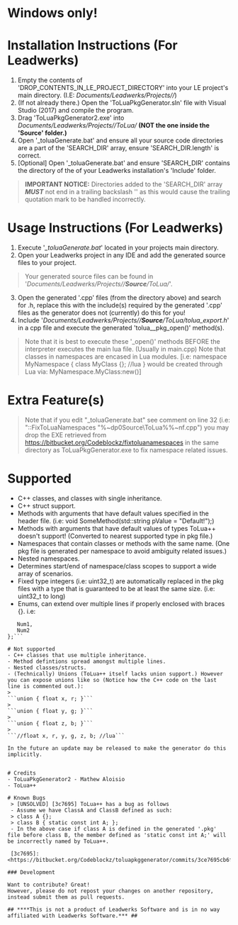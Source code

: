 ﻿# Windows only!

# Installation Instructions (For Leadwerks)

  1. Empty the contents of 'DROP_CONTENTS_IN_LE_PROJECT_DIRECTORY' into your LE project's main directory. (I.E: *Documents/Leadwerks/Projects/<ProjectName>/*)
  2. (If not already there.) Open the 'ToLuaPkgGenerator.sln' file with Visual Studio (2017) and compile the program.
  3. Drag 'ToLuaPkgGenerator2.exe' into *Documents/Leadwerks/Projects/<ProjectName>/ToLua/* **(NOT the one inside the 'Source' folder.)**
  4. Open '_toluaGenerate.bat' and ensure all your source code directories are a part of the 'SEARCH_DIR' array, ensure 'SEARCH_DIR.length' is correct.
  5. [Optional] Open '_toluaGenerate.bat' and ensure 'SEARCH_DIR' contains the directory of the of your Leadwerks installation's 'Include' folder.

  >**IMPORTANT NOTICE:** Directories added to the 'SEARCH_DIR' array ***MUST*** not end in a trailing backslash '\' as this would cause the trailing quotation mark to be handled incorrectly.
  
# Usage Instructions (For Leadwerks)

  1. Execute '*_toluaGenerate.bat*' located in your projects main directory.
  2. Open your Leadwerks project in any IDE and add the generated source files to your project. 
  > Your generated source files can be found in '*Documents/Leadwerks/Projects/<ProjectName>/**Source**/ToLua/*'.
  3. Open the generated '.cpp' files (from the directory above) and search for <ChangeMe>.h, replace this with the include(s) required by the generated '.cpp' files as the generator does not (currently) do this for you! 
  4. Include '*Documents/Leadwerks/Projects/<ProjectName>/**Source**/ToLua/tolua_export.h*' in a cpp file and execute the generated 'tolua_<namespace>_pkg_open()' method(s).
  > Note that it is best to execute these '_open()' methods BEFORE the interpreter executes the main lua file. (Usually in main.cpp)
  > Note that classes in namespaces are encased in Lua modules. [i.e: namespace MyNamespace { class MyClass {}; //lua } would be created through Lua via: MyNamespace.MyClass:new()] 

# Extra Feature(s)
> Note that if you edit "_toluaGenerate.bat" see comment on line 32 (i.e: "::FixToLuaNamespaces "%~dp0Source\ToLua\%%~nf.cpp") you may drop the EXE retrieved from https://bitbucket.org/Codeblockz/fixtoluanamespaces in the same directory as ToLuaPkgGenerator.exe to fix namespace related issues.
  
# Supported
 - C++ classes, and classes with single inheritance.
 - C++ struct support.
 - Methods with arguments that have default values specified in the header file. (i.e: void SomeMethod(std::string pValue = "Default!");)
 - Methods with arguments that have default values of types ToLua++ doesn't support! (Converted to nearest supported type in pkg file.)
 - Namespaces that contain classes or methods with the same name. (One pkg file is generated per namespace to avoid ambiguity related issues.)
 - Nested namespaces.
 - Determines start/end of namespace/class scopes to support a wide array of scenarios.
 - Fixed type integers (i.e: uint32_t) are automatically replaced in the pkg files with a type that is guaranteed to be at least the same size. (i.e: uint32_t to long)
 - Enums, can extend over multiple lines if properly enclosed with braces {}. i.e:
 >
 ```enum MyNumbers { //lua
    Num1,
    Num2
 };``` 
 
# Not supported
 - C++ classes that use multiple inheritance.
 - Method defintions spread amongst multiple lines.
 - Nested classes/structs.
 - (Technically) Unions (ToLua++ itself lacks union support.) However you can expose unions like so (Notice how the C++ code on the last line is commented out.):
 >
 ```union { float x, r; }```
 >
 ```union { float y, g; }```
 >
 ```union { float z, b; }```
 >
 ```//float x, r, y, g, z, b; //lua```
 
 In the future an update may be released to make the generator do this implicitly.
 
 
# Credits
 - ToLuaPkgGenerator2 - Mathew Aloisio
 - ToLua++

# Known Bugs
  > [UNSOLVED] [3c7695] ToLua++ has a bug as follows 
  - Assume we have ClassA and ClassB defined as such:
  > class A {}; 
  > class B { static const int A; };
  - In the above case if class A is defined in the generated '.pkg' file before class B, the member defined as 'static const int A;' will be incorrectly named by ToLua++.

  [3c7695]: <https://bitbucket.org/Codeblockz/toluapkggenerator/commits/3ce7695cb6fdb8b305a8d41876a0caeebc8ef7b3>
  
### Development

Want to contribute? Great!
However, please do not repost your changes on another repository, instead submit them as pull requests.

## ****This is not a product of Leadwerks Software and is in no way affiliated with Leadwerks Software.*** ##